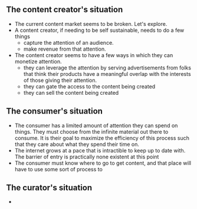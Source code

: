 ## The content creator's situation
- The current content market seems to be broken. Let's explore.
- A content creator, if needing to be self sustainable, needs to do a few things
	- capture the attention of an audience.
	- make revenue from that attention.
- The content creator seems to have a few ways in which they can monetize attention.
	- they can leverage the attention by serving advertisements from folks that think their products have  a meaningful overlap with the interests of those giving their attention.
	- they can gate the access to the content being created
	- they can sell the content being created
## The consumer's situation
- The consumer has a limited amount of attention they can spend on things. They must choose from the infinite material out there to consume. It is their goal to maximize the efficiency of this process such that they care about what they spend their time on.
- The internet grows at a pace that is intractible to keep up to date with. The barrier of entry is practically none existent at this point
- The consumer must know where to go to get content, and that place will have to use some sort of process to
## The curator's situation
-